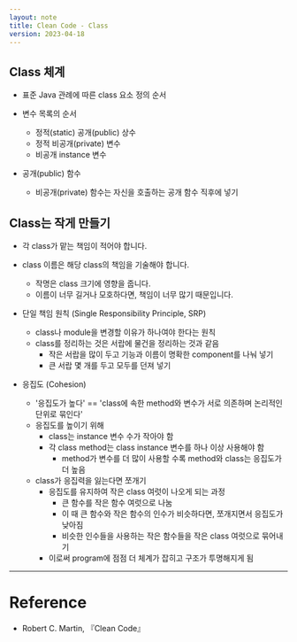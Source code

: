 ```yaml
---
layout: note
title: Clean Code - Class
version: 2023-04-18
---
```





## Class 체계

- 표준 Java 관례에 따른 class 요소 정의 순서

- 변수 목록의 순서
    - 정적(static) 공개(public) 상수
    - 정적 비공개(private) 변수
    - 비공개 instance 변수

- 공개(public) 함수
    - 비공개(private) 함수는 자신을 호출하는 공개 함수 직후에 넣기




## Class는 작게 만들기

- 각 class가 맡는 책임이 적어야 합니다.

- class 이름은 해당 class의 책임을 기술해야 합니다.
    - 작명은 class 크기에 영향을 줍니다.
    - 이름이 너무 길거나 모호하다면, 책임이 너무 많기 때문입니다.

- 단일 책임 원칙 (Single Responsibility Principle, SRP)
    - class나 module을 변경할 이유가 하나여야 한다는 원칙
    - class를 정리하는 것은 서랍에 물건을 정리하는 것과 같음
        - 작은 서랍을 많이 두고 기능과 이름이 명확한 component를 나눠 넣기
        - 큰 서랍 몇 개를 두고 모두를 던져 넣기

- 응집도 (Cohesion)
    - '응집도가 높다' == 'class에 속한 method와 변수가 서로 의존하며 논리적인 단위로 묶인다'
    - 응집도를 높이기 위해
        - class는 instance 변수 수가 작아야 함
        - 각 class method는 class instance 변수를 하나 이상 사용해야 함
            - method가 변수를 더 많이 사용할 수록 method와 class는 응집도가 더 높음
    - class가 응집력을 잃는다면 쪼개기
        - 응집도를 유지하여 작은 class 여럿이 나오게 되는 과정
            - 큰 함수를 작은 함수 여럿으로 나눔
            - 이 때 큰 함수와 작은 함수의 인수가 비슷하다면, 쪼개지면서 응집도가 낮아짐
            - 비슷한 인수들을 사용하는 작은 함수들을 작은 class 여럿으로 묶어내기
        - 이로써 program에 점점 더 체계가 잡히고 구조가 투명해지게 됨




---




# Reference

- Robert C. Martin, 『Clean Code』
